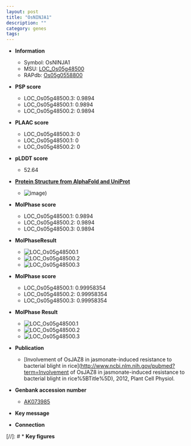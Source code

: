 ```yaml
---
layout: post
title: "OsNINJA1"
description: ""
category: genes
tags: 
---
```


* **Information**  
    + Symbol: OsNINJA1  
    + MSU: [LOC_Os05g48500](http://rice.plantbiology.msu.edu/cgi-bin/ORF_infopage.cgi?orf=LOC_Os05g48500)  
    + RAPdb: [Os05g0558800](http://rapdb.dna.affrc.go.jp/viewer/gbrowse_details/irgsp1?name=Os05g0558800)  

* **PSP score**  
    + LOC_Os05g48500.3: 0.9894 
    + LOC_Os05g48500.1: 0.9894 
    + LOC_Os05g48500.2: 0.9894 

* **PLAAC score**  
    + LOC_Os05g48500.3: 0 
    + LOC_Os05g48500.1: 0 
    + LOC_Os05g48500.2: 0 

* **pLDDT score**
    + 52.64

* **[Protein Structure from AlphaFold and UniProt](https://www.uniprot.org/uniprotkb/Q6AT41/entry#structure)**
    + ![image](https://ricepsp.github.io/images/Q6/AF-Q6AT41-F1.png))

* **MolPhase score**
    + LOC_Os05g48500.1: 0.9894
    + LOC_Os05g48500.2: 0.9894
    + LOC_Os05g48500.3: 0.9894

* **MolPhaseResult**
    + ![LOC_Os05g48500.1](https://ricepsp.github.io/pictures/LOC_Os05g/LOC_Os05g48500.1.png)
    + ![LOC_Os05g48500.2](https://ricepsp.github.io/pictures/LOC_Os05g/LOC_Os05g48500.2.png)
    + ![LOC_Os05g48500.3](https://ricepsp.github.io/pictures/LOC_Os05g/LOC_Os05g48500.3.png)

* **MolPhase score**
    + LOC_Os05g48500.1: 0.99958354
    + LOC_Os05g48500.2: 0.99958354
    + LOC_Os05g48500.3: 0.99958354

* **MolPhase Result**
    + ![LOC_Os05g48500.1](https://304243504.github.io/Pictures/LOC_Os05g/LOC_Os05g48500.1.png)
    + ![LOC_Os05g48500.2](https://304243504.github.io/Pictures/LOC_Os05g/LOC_Os05g48500.2.png)
    + ![LOC_Os05g48500.3](https://304243504.github.io/Pictures/LOC_Os05g/LOC_Os05g48500.3.png)

* **Publication**  
    + [Involvement of OsJAZ8 in jasmonate-induced resistance to bacterial blight in rice](http://www.ncbi.nlm.nih.gov/pubmed?term=Involvement of OsJAZ8 in jasmonate-induced resistance to bacterial blight in rice%5BTitle%5D), 2012, Plant Cell Physiol.

* **Genbank accession number**  
    + [AK073985](http://www.ncbi.nlm.nih.gov/nuccore/AK073985)

* **Key message**  

* **Connection**  

[//]: # * **Key figures**  


